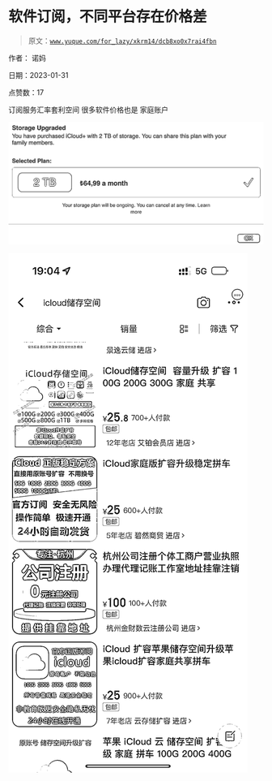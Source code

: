 # 软件订阅，不同平台存在价格差

> 原文：[`www.yuque.com/for_lazy/xkrm14/dcb8xo0x7rai4fbn`](https://www.yuque.com/for_lazy/xkrm14/dcb8xo0x7rai4fbn)

作者： 诺妈 

日期：2023-01-31 

点赞数：17 

订阅服务汇率套利空间 很多软件价格也是 家庭账户 

![](img/9546e6d7bfbea1985d2f491d75b39ba3.png)  

![](img/90c78074ee13028bc4b623c5cf7072bc.png) 

